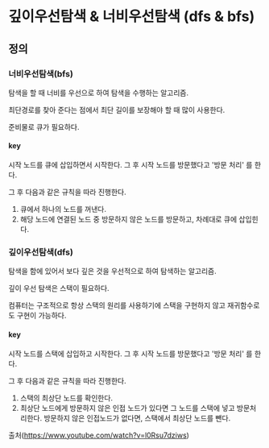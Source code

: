 # 깊이우선탐색 & 너비우선탐색 (dfs & bfs)

## 정의

### 너비우선탐색(bfs)

탐색을 할 때 너비를 우선으로 하여 탐색을 수행하는 알고리즘.

최단경로를 찾아 준다는 점에서 최단 길이를 보장해야 할 때 많이 사용한다.

준비물로 큐가 필요하다.

#### key

시작 노드를 큐에 삽입하면서 시작한다. 그 후 시작 노드를 방문했다고 '방문 처리' 를 한다.

그 후 다음과 같은 규칙을 따라 진행한다.

1. 큐에서 하나의 노드를 꺼낸다.
2. 해당 노드에 연결된 노드 중 방문하지 않은 노드를 방문하고, 차례대로 큐에 삽입힌다.

### 깊이우선탐색(dfs)

탐색을 함에 있어서 보다 깊은 것을 우선적으로 하여 탐색하는 알고리즘.

깊이 우선 탐색은 스택이 필요하다.

컴퓨터는 구조적으로 항상 스택의 원리를 사용하기에 스택을 구현하지 않고 재귀함수로도 구현이 가능하다.

#### key

시작 노드를 스택에 삽입하고 시작한다. 그 후 시작 노드를 방문했다고 '방문 처리' 를 한다.

그 후 다음과 같은 규칙을 따라 진행한다.

1. 스택의 최상단 노드를 확인한다.
2. 최상단 노드에게 방문하지 않은 인접 노드가 있다면 그 노드를 스택에 넣고 방문처리한다. 방문하지 않은 인접노드가 없다면, 스택에서 최상단 노드를 뺀다.

출처(https://www.youtube.com/watch?v=l0Rsu7dziws)
